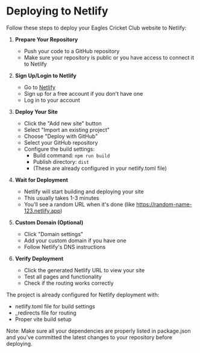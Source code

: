 # Deploying to Netlify

Follow these steps to deploy your Eagles Cricket Club website to Netlify:

1. **Prepare Your Repository**
   - Push your code to a GitHub repository
   - Make sure your repository is public or you have access to connect it to Netlify

2. **Sign Up/Login to Netlify**
   - Go to [Netlify](https://www.netlify.com)
   - Sign up for a free account if you don't have one
   - Log in to your account

3. **Deploy Your Site**
   - Click the "Add new site" button
   - Select "Import an existing project"
   - Choose "Deploy with GitHub"
   - Select your GitHub repository
   - Configure the build settings:
     - Build command: `npm run build`
     - Publish directory: `dist`
     - (These are already configured in your netlify.toml file)

4. **Wait for Deployment**
   - Netlify will start building and deploying your site
   - This usually takes 1-3 minutes
   - You'll see a random URL when it's done (like https://random-name-123.netlify.app)

5. **Custom Domain (Optional)**
   - Click "Domain settings"
   - Add your custom domain if you have one
   - Follow Netlify's DNS instructions

6. **Verify Deployment**
   - Click the generated Netlify URL to view your site
   - Test all pages and functionality
   - Check if the routing works correctly

The project is already configured for Netlify deployment with:
- netlify.toml file for build settings
- _redirects file for routing
- Proper vite build setup

Note: Make sure all your dependencies are properly listed in package.json and you've committed the latest changes to your repository before deploying.